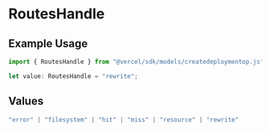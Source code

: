# RoutesHandle

## Example Usage

```typescript
import { RoutesHandle } from "@vercel/sdk/models/createdeploymentop.js";

let value: RoutesHandle = "rewrite";
```

## Values

```typescript
"error" | "filesystem" | "hit" | "miss" | "resource" | "rewrite"
```